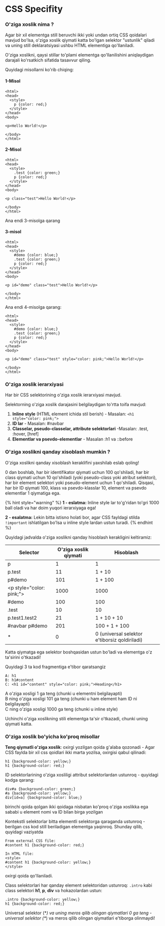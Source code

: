 # CSS Specifity

### O'ziga xoslik nima ? <a href="#oziga-xoslik-nima" id="oziga-xoslik-nima"></a>

Agar bir xil elementga still beruvchi ikki yoki undan ortiq CSS qoidalari mavjud bo'lsa, o'ziga xoslik qiymati katta bo'lgan selektor "ustunlik" qiladi va uning still deklaratsiyasi ushbu HTML elementiga qo'llaniladi.

O'ziga xoslikni, qaysi stillar to'plami elementga qo'llanilishini aniqlaydigan darajali ko'rsatkich sifatida tasavvur qiling.

Quyidagi misollarni ko'rib chiqing:

#### 1-Misol <a href="#id-1-misol" id="id-1-misol"></a>

```
<html>
<head>
  <style>
    p {color: red;}
  </style>
</head>
<body>

<p>Hello World!</p>

</body>
</html>
```

#### 2-Misol <a href="#id-2-misol" id="id-2-misol"></a>

```
<html>
<head>
  <style>
    .test {color: green;}
    p {color: red;}
  </style>
</head>
<body>

<p class="test">Hello World!</p>

</body>
</html>
```

Ana endi 3-misolga qarang

#### 3-misol <a href="#id-3-misol" id="id-3-misol"></a>

```
<html>
<head>
  <style>
    #demo {color: blue;}
    .test {color: green;}
    p {color: red;}
  </style>
</head>
<body>

<p id="demo" class="test">Hello World!</p>

</body>
</html>
```

Ana endi 4-misolga qarang:

```
<html>
<head>
  <style>
    #demo {color: blue;}
    .test {color: green;}
    p {color: red;}
  </style>
</head>
<body>

<p id="demo" class="test" style="color: pink;">Hello World!</p>

</body>
</html>
```

### O'ziga xoslik ierarxiyasi <a href="#oziga-xoslik-ierarxiyasi" id="oziga-xoslik-ierarxiyasi"></a>

Har bir CSS selektorining o'ziga xoslik ierarxiyasi mavjud.

Selektorning o'ziga xoslik darajasini belgilaydigan to'rtta toifa mavjud:

1. **Inline style** (HTML element ichida stil berish) - Masalan: `<h1 style="color: pink;">`
2. **ID lar** - Masalan: #navbar
3. **Classelar, pseudo-classelar, attribute selektorlari** -Masalan: .test, :hover, \[href]
4. **Elementlar va psevdo-elementlar** - Masalan :h1 va ::before

### O'ziga xoslikni qanday xisoblash mumkin ? <a href="#qanday-qilib-oziga-xoslikni-xisoblash-mumkin" id="qanday-qilib-oziga-xoslikni-xisoblash-mumkin"></a>

O'ziga xoslikni qanday xisoblash keraklifini yaxshilab eslab qoling!

0 dan boshlab, har bir identifikator qiymati uchun 100 qo'shiladi, har bir class qiymati uchun 10 qo'shiladi (yoki pseudo-class yoki atribut selektori), har bir element selektori yoki pseudo-element uchun 1 qo'shiladi. Qisqasi, har bir ID qiymati 100, klass va psevdo-klasslar 10, element va psevdo elementlar 1 qiymatiga ega.

{% hint style="warning" %}
**1 - eslatma:** Inline style lar to'g'ridan to'gri 1000 ball oladi va har doim yuqori ierarxiyaga ega!

**2 - esalatma:** Lekin bitta istisno holati bor, agar CSS fayldagi stilda `!important` ishlatilgan bo'lsa u inline style lardan ustun turadi.
{% endhint %}

Quyidagi jadvalda o'ziga xoslikni qanday hisoblash kerakligini keltiramiz:

| Selector                  | O'ziga xoslik qiymati | Hisoblash                                     |
| ------------------------- | --------------------- | --------------------------------------------- |
| p                         | 1                     | 1                                             |
| p.test                    | 11                    | 1 + 10                                        |
| p#demo                    | 101                   | 1 + 100                                       |
| \<p style="color: pink;"> | 1000                  | 1000                                          |
| #demo                     | 100                   | 100                                           |
| .test                     | 10                    | 10                                            |
| p.test1.test2             | 21                    | 1 + 10 + 10                                   |
| #navbar p#demo            | 201                   | 100 + 1 + 100                                 |
| \*                        | 0                     | 0 (universal selektor e'tiborsiz qoldiriladi) |

Katta qiymatga ega selektor boshqasidan ustun bo'ladi va elementga o'z ta'sirini o'tkazadi!

Quyidagi 3 ta kod fragmentiga e'tibor qaratsangiz

```
A: h1
B: h1#content
C: <h1 id="content" style="color: pink;">Heading</h1>
```

A o'ziga xosligi 1 ga teng (chunki u elementni belgilayapti)\
B ning o'ziga xosligi 101 ga teng (chunki u ham element ham ID ni belgilayapti)\
C ning o'ziga xosligi 1000 ga teng (chunki u inline style)

Uchinchi o'ziga xoslikning stili elementga ta'sir o'tkazadi, chunki uning qiymati katta.

### O'ziga xoslik bo'yicha ko'proq misollar <a href="#oziga-xoslik-boyicha-koproq-misollar" id="oziga-xoslik-boyicha-koproq-misollar"></a>

**Teng qiymatli o'ziga xoslik**: oxirgi yozilgan qoida g'alaba qozonadi - Agar CSS faylda bir xil css qoidlari ikki marta yozilsa, oxirgisi qabul qilinadi:

```
h1 {background-color: yellow;}
h1 {background-color: red;}
```

ID selektorlarining o'ziga xosliligi attribut selektorlardan ustunroq - quyidagi kodga qarang:

```
div#a {background-color: green;}
#a {background-color: yellow;}
div[id=a] {background-color: blue;}
```

birinchi qoida qolgan ikki qoidaga nisbatan ko'proq o'ziga xoslikka ega sababi u element nomi va ID bilan birga yozilgan

Kontekstli selektorlar bitta elementli selektorga qaraganda ustunroq - berilgan css kod still beriladigan elementga yaqinroq. Shunday qilib, quyidagi vaziyatda

```
From external CSS file:
#content h1 {background-color: red;}

In HTML file:
<style>
#content h1 {background-color: yellow;}
</style>
```

oxirgi qoida qo'llaniladi.

Class selektorlari har qanday element selektoridan ustunroq: `.intro` kabi class selektori **h1**, **p**, **div** va hokazolardan ustun:

```
.intro {background-color: yellow;}
h1 {background-color: red;}
```

Universal selektor (\*_) va uning meros qilib olingan qiymatlari 0 ga teng - universal selektor (\*_) va meros qilib olingan qiymatlari e'tiborga olinmaydi!
